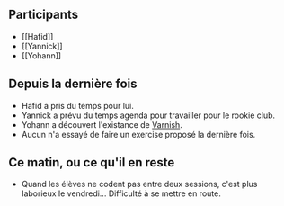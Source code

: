 ## Participants

- [[Hafid]]
- [[Yannick]]
- [[Yohann]]


## Depuis la dernière fois

- Hafid a pris du temps pour lui.
- Yannick a prévu du temps agenda pour travailler pour le rookie club.
- Yohann a découvert l'existance de [Varnish](https://fr.wikipedia.org/wiki/Varnish).
- Aucun n'a essayé de faire un exercise proposé la dernière fois.

## Ce matin, ou ce qu'il en reste

- Quand les élèves ne codent pas entre deux sessions, c'est plus laborieux le vendredi... Difficulté à se mettre en route.

